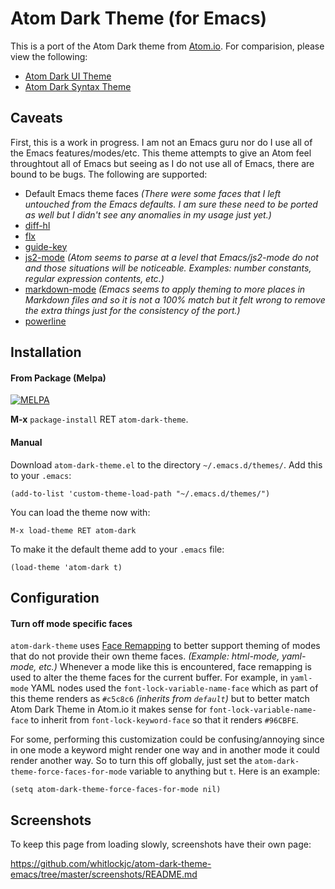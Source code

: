 Atom Dark Theme (for Emacs)
===========================

This is a port of the Atom Dark theme from [Atom.io](https://atom.io/).  For comparision, please view the following:

* [Atom Dark UI Theme](https://atom.io/themes/atom-dark-ui)
* [Atom Dark Syntax Theme](https://atom.io/themes/atom-dark-syntax)

Caveats
-------

First, this is a work in progress.  I am not an Emacs guru nor do I use all of the Emacs features/modes/etc.  This theme
attempts to give an Atom feel throughtout all of Emacs but seeing as I do not use all of Emacs, there are bound to be
bugs.  The following are supported:

* Default Emacs theme faces _(There were some faces that I left untouched from the Emacs defaults.  I am sure these
need to be ported as well but I didn't see any anomalies in my usage just yet.)_
* [diff-hl](https://github.com/dgutov/diff-hl)
* [flx](https://github.com/lewang/flx)
* [guide-key](https://github.com/kai2nenobu/guide-key)
* [js2-mode](https://github.com/mooz/js2-mode) _(Atom seems to parse at a level that Emacs/js2-mode do not and those
situations will be noticeable.  Examples: number constants, regular expression contents, etc.)_
* [markdown-mode](http://jblevins.org/projects/markdown-mode/) _(Emacs seems to apply theming to more places in Markdown
files and so it is not a 100% match but it felt wrong to remove the extra things just for the consistency of the port.)_
* [powerline](https://github.com/milkypostman/powerline)

Installation
-----------
#### From Package (Melpa)

[![MELPA](http://melpa.org/packages/atom-dark-theme-badge.svg)](http://melpa.org/#/atom-dark-theme)

**M-x** `package-install` RET `atom-dark-theme`.

#### Manual

Download `atom-dark-theme.el` to the directory `~/.emacs.d/themes/`. Add this to your
`.emacs`:

```elisp
(add-to-list 'custom-theme-load-path "~/.emacs.d/themes/")
```

You can load the theme now with:

`M-x load-theme RET atom-dark`

To make it the default theme add to your `.emacs` file:

```elisp
(load-theme 'atom-dark t)
```

Configuration
-------------
#### Turn off mode specific faces

`atom-dark-theme` uses [Face Remapping](http://www.gnu.org/software/emacs/manual/html_node/elisp/Face-Remapping.html) to
better support theming of modes that do not provide their own theme faces.  _(Example: html-mode, yaml-mode, etc.)_
Whenever a mode like this is encountered, face remapping is used to alter the theme faces for the current buffer.  For
example, in `yaml-mode` YAML nodes used the `font-lock-variable-name-face` which as part of this theme renders as
`#c5c8c6` _(inherits from `default`)_ but to better match Atom Dark Theme in Atom.io it makes sense for
`font-lock-variable-name-face` to inherit from `font-lock-keyword-face` so that it renders `#96CBFE`.

For some, performing this customization could be confusing/annoying since in one mode a keyword might render one way and
in another mode it could render another way.  So to turn this off globally, just set the
`atom-dark-theme-force-faces-for-mode` variable to anything but `t`.  Here is an example:

```elisp
(setq atom-dark-theme-force-faces-for-mode nil)
```

Screenshots
-----------

To keep this page from loading slowly, screenshots have their own page:

https://github.com/whitlockjc/atom-dark-theme-emacs/tree/master/screenshots/README.md

